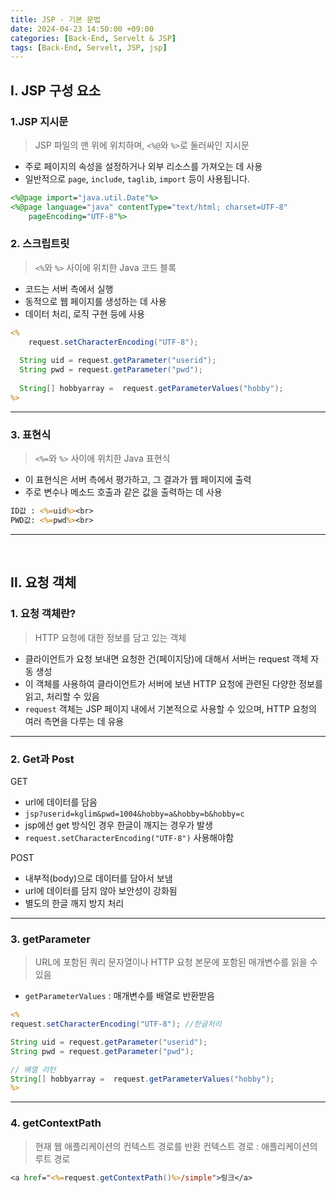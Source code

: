 ```yaml
---
title: JSP - 기본 문법
date: 2024-04-23 14:50:00 +09:00
categories: [Back-End, Servelt & JSP]
tags: [Back-End, Servelt, JSP, jsp]
---
```


## Ⅰ. JSP 구성 요소

### 1.JSP 지시문

> JSP 파일의 맨 위에 위치하며, `<%@`와 `%>`로 둘러싸인 지시문

- 주로 페이지의 속성을 설정하거나 외부 리소스를 가져오는 데 사용
- 일반적으로 `page`, `include`, `taglib`, `import` 등이 사용됩니다.

```jsp
<%@page import="java.util.Date"%>
<%@page language="java" contentType="text/html; charset=UTF-8"
    pageEncoding="UTF-8"%>
```

### 2. 스크립트릿

> `<%`와 `%>` 사이에 위치한 Java 코드 블록

- 코드는 서버 측에서 실행
- 동적으로 웹 페이지를 생성하는 데 사용
- 데이터 처리, 로직 구현 등에 사용

```jsp
<%
	request.setCharacterEncoding("UTF-8");
  
  String uid = request.getParameter("userid");
  String pwd = request.getParameter("pwd");
  
  String[] hobbyarray =  request.getParameterValues("hobby");
%>    
```

---

### 3. 표현식

> `<%=`와 `%>` 사이에 위치한 Java 표현식

- 이 표현식은 서버 측에서 평가하고, 그 결과가 웹 페이지에 출력
- 주로 변수나 메소드 호출과 같은 값을 출력하는 데 사용

```jsp	
ID값 : <%=uid%><br>
PWD값: <%=pwd%><br>
```

---
<br>

## Ⅱ. 요청 객체

### 1. 요청 객체란?

> HTTP 요청에 대한 정보를 담고 있는 객체

- 클라이언트가 요청 보내면 요청한 건(페이지당)에 대해서 서버는 request 객체 자동 생성
- 이 객체를 사용하여 클라이언트가 서버에 보낸 HTTP 요청에 관련된 다양한 정보를 읽고, 처리할 수 있음
- `request` 객체는 JSP 페이지 내에서 기본적으로 사용할 수 있으며, HTTP 요청의 여러 측면을 다루는 데 유용

---

### 2. Get과 Post

GET 
- url에 데이터를 담음
- `jsp?userid=kglim&pwd=1004&hobby=a&hobby=b&hobby=c`
- jsp에선 get 방식인 경우 한글이 깨지는 경우가 발생
- `request.setCharacterEncoding("UTF-8")` 사용해야함
  
POST
- 내부적(body)으로 데이터를 담아서 보냄
- url에 데이터를 담지 않아 보안성이 강화됨
- 별도의 한글 깨지 방지 처리

---

### 3. getParameter

> URL에 포함된 쿼리 문자열이나 HTTP 요청 본문에 포함된 매개변수를 읽을 수 있음

- `getParameterValues` : 매개변수를 배열로 반환받음

```jsp
<%
request.setCharacterEncoding("UTF-8"); //한글처리

String uid = request.getParameter("userid");
String pwd = request.getParameter("pwd");

// 배열 리턴
String[] hobbyarray =  request.getParameterValues("hobby");
%>    
```

---

### 4. getContextPath

> 현재 웹 애플리케이션의 컨텍스트 경로를 반환
> 컨텍스트 경로 : 애플리케이션의 루트 경로

```jsp
<a href="<%=request.getContextPath()%>/simple">링크</a>
```


